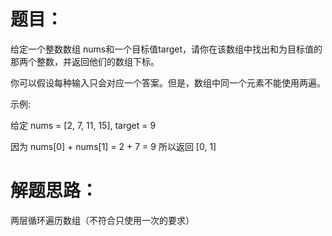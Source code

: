 <h1>题目：</h1>
<p>给定一个整数数组 nums和一个目标值target，请你在该数组中找出和为目标值的那两个整数，并返回他们的数组下标。
   
   你可以假设每种输入只会对应一个答案。但是，数组中同一个元素不能使用两遍。

   示例:
   
   给定 nums = [2, 7, 11, 15], target = 9
   
   因为 nums[0] + nums[1] = 2 + 7 = 9
   所以返回 [0, 1]
</p>
<h1>解题思路：</h1>
<p>两层循环遍历数组（不符合只使用一次的要求）</p>